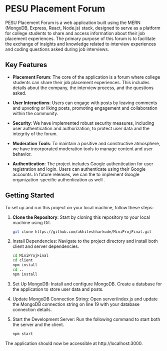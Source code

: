 # PESU Placement Forum

PESU Placement Forum is a web application built using the MERN (MongoDB, Express, React, Node.js) stack, designed to serve as a platform for college students to share and access information about their job placement experiences. The primary purpose of this forum is to facilitate the exchange of insights and knowledge related to interview experiences and coding questions asked during job interviews.

## Key Features

- **Placement Forum**: The core of the application is a forum where college students can share their job placement experiences. This includes details about the company, the interview process, and the questions asked.

- **User Interactions**: Users can engage with posts by leaving comments and upvoting or liking posts, promoting engagement and collaboration within the community.

- **Security**: We have implemented robust security measures, including user authentication and authorization, to protect user data and the integrity of the forum. 
- **Moderation Tools**: To maintain a positive and constructive atmosphere, we have incorporated moderation tools to manage content and user behavior.

- **Authentication**: The project includes Google authentication for user registration and login. Users can authenticate using their Google accounts. In future releases, we can the to implement Google organization-specific authentication as well .

## Getting Started

To set up and run this project on your local machine, follow these steps:

1. **Clone the Repository**: Start by cloning this repository to your local machine using Git.

   ```bash
   git clone https://github.com/akhileshharkude/MiniProjFinal.git
2. Install Dependencies: Navigate to the project directory and install both client and server dependencies.
    ```bash
    cd MiniProjFinal
    cd client
    npm install
    cd ..
    npm install

3. Set Up MongoDB: Install and configure MongoDB. Create a database for the application to store user data and posts.

4. Update MongoDB Connection String: Open server/index.js and update the MongoDB connection string on line 19 with your database connection details.

5. Start the Development Server: Run the following command to start both the server and the client.
   ```bash
   npm start

The application should now be accessible at http://localhost:3000.

